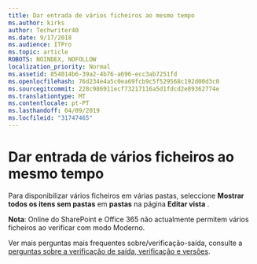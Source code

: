 ```yaml
---
title: Dar entrada de vários ficheiros ao mesmo tempo
ms.author: kirks
author: Techwriter40
ms.date: 9/17/2018
ms.audience: ITPro
ms.topic: article
ROBOTS: NOINDEX, NOFOLLOW
localization_priority: Normal
ms.assetid: 854014b6-39a2-4b76-a696-ecc3ab7251fd
ms.openlocfilehash: 76d234e4a5c0ea69fcb9c5f529568c192d00d3c0
ms.sourcegitcommit: 228c986911ecf73217116a5d1fdcd2e89362774e
ms.translationtype: MT
ms.contentlocale: pt-PT
ms.lasthandoff: 04/09/2019
ms.locfileid: "31747465"
---
```

# <a name="check-in-several-files-at-once"></a>Dar entrada de vários ficheiros ao mesmo tempo

Para disponibilizar vários ficheiros em várias pastas, seleccione **Mostrar todos os itens sem pastas** em **pastas** na página **Editar vista** . 
  
 **Nota**: Online do SharePoint e Office 365 não actualmente permitem vários ficheiros ao verificar com modo Moderno. 
  
Ver mais perguntas mais frequentes sobre/verificação-saída, consulte a [perguntas sobre a verificação de saída, verificação e versões](https://go.microsoft.com/fwlink/?linkid=2018786).
  

